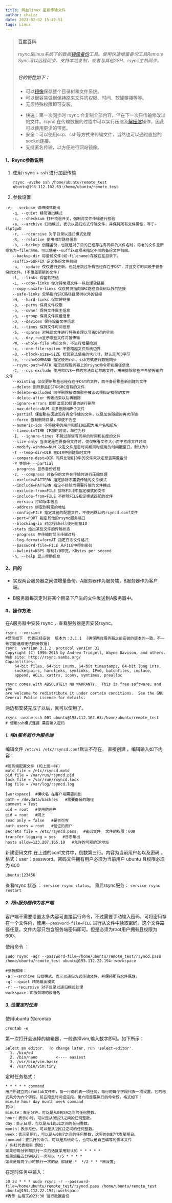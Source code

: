 ```yaml
---
title: 两台linux 互相传输文件
author: chaizz
date: 2021-02-02 15:42:51
tags: Linux
---
```




> #### 百度百科
>
> ###### rsync是linux系统下的数据[镜像](https://baike.baidu.com/item/镜像)[备份](https://baike.baidu.com/item/备份)工具。使用快速增量备份工具Remote Sync可以远程同步，支持本地复制，或者与其他SSH、rsync主机同步。
>
> ##### 它的特性如下：
>
> - 可以[镜像](https://baike.baidu.com/item/镜像)保存整个目录树和文件系统。
> - 可以很容易做到保持原来文件的权限、时间、软硬链接等等。
> - 无须特殊权限即可安装。
>
> <!--more-->
>
> - 快速：第一次同步时 rsync 会复制全部内容，但在下一次只传输修改过的文件。rsync 在传输数据的过程中可以实行压缩及[解压缩](https://baike.baidu.com/item/解压缩)操作，因此可以使用更少的带宽。
> - 安全：可以使用scp、ssh等方式来传输文件，当然也可以通过直接的socket连接。
> - 支持匿名传输，以方便进行网站镜像。 



#### 1、Rsync参数说明

1. 使用 rsync + ssh 进行加密传输  

   ```shell
   rsync -avzhe ssh /home/ubuntu/remote_test ubuntu@193.112.102.63:/home/ubuntu/remote_test
   ```

2. 参数设置  
```
-v, --verbose 详细模式输出
   -q, --quiet 精简输出模式
   -c, --checksum 打开校验开关，强制对文件传输进行校验
   -a, --archive 归档模式，表示以递归方式传输文件，并保持所有文件属性，等于-rlptgoD
   -r, --recursive 对子目录以递归模式处理
   -R, --relative 使用相对路径信息
   -b, --backup 创建备份，也就是对于目的已经存在有同样的文件名时，将老的文件重新命名为~filename。可以使用--suffix选项来指定不同的备份文件前缀。
   --backup-dir 将备份文件(如~filename)存放在在目录下。
   -suffix=SUFFIX 定义备份文件前缀
   -u, --update 仅仅进行更新，也就是跳过所有已经存在于DST，并且文件时间晚于要备份的文件。(不覆盖更新的文件)
   -l, --links 保留软链结
   -L, --copy-links 像对待常规文件一样处理软链接
   --copy-unsafe-links 仅仅拷贝指向SRC路径目录树以外的链接
   --safe-links 忽略指向SRC路径目录树以外的链接
   -H, --hard-links 保留硬链接
   -p, --perms 保持文件权限
   -o, --owner 保持文件属主信息
   -g, --group 保持文件属组信息
   -D, --devices 保持设备文件信息
   -t, --times 保持文件时间信息
   -S, --sparse 对稀疏文件进行特殊处理以节省DST的空间
   -n, --dry-run显示哪些文件将被传输
   -W, --whole-file 拷贝文件，不进行增量检测
   -x, --one-file-system 不要跨越文件系统边界
   -B, --block-size=SIZE 检验算法使用的块尺寸，默认是700字节
   -e, --rsh=COMMAND 指定使用rsh、ssh方式进行数据同步
   --rsync-path=PATH 指定远程服务器上的rsync命令所在路径信息
   -C, --cvs-exclude 使用和CVS一样的方法自动忽略文件，用来排除那些不希望传输的文件
   --existing 仅仅更新那些已经存在于DST的文件，而不备份那些新创建的文件
   --delete 删除那些DST中SRC没有的文件
   --delete-excluded 同样删除接收端那些被该选项指定排除的文件
   --delete-after 传输结束以后再删除
   --ignore-errors 即使出现IO错误也进行删除
   --max-delete=NUM 最多删除NUM个文件
   --partial 保留那些因故没有完全传输的文件，以是加快随后的再次传输
   --force 强制删除目录，即使不为空
   --numeric-ids 不将数字的用户和组ID匹配为用户名和组名
   --timeout=TIME IP超时时间，单位为秒
   -I, --ignore-times 不跳过那些有同样的时间和长度的文件
   --size-only 当决定是否要备份文件时，仅仅察看文件大小而不考虑文件时间
   --modify-window=NUM 决定文件是否时间相同时使用的时间戳窗口，默认为0
   -T --temp-dir=DIR 在DIR中创建临时文件
   --compare-dest=DIR 同样比较DIR中的文件来决定是否需要备份
   -P 等同于 --partial
   --progress 显示备份过程
   -z, --compress 对备份的文件在传输时进行压缩处理
   --exclude=PATTERN 指定排除不需要传输的文件模式
   --include=PATTERN 指定不排除而需要传输的文件模式
   --exclude-from=FILE 排除FILE中指定模式的文件
   --include-from=FILE 不排除FILE指定模式匹配的文件
   --version 打印版本信息
   --address 绑定到特定的地址
   --config=FILE 指定其他的配置文件，不使用默认的rsyncd.conf文件
   --port=PORT 指定其他的rsync服务端口
   --blocking-io 对远程shell使用阻塞IO
   -stats 给出某些文件的传输状态
   --progress 在传输时显示传输过程
   --log-format=formAT 指定日志文件格式
   --password-file=FILE 从FILE中得到密码
   --bwlimit=KBPS 限制I/O带宽，KBytes per second
   -h, --help 显示帮助信息
```


#### 2、目的

- 实现两台服务器之间做增量备份。A服务器作为服务端，B服务器作为客户端。

- B服务器每天定时将某个目录下产生的文件发送到A服务器中。

#### 3、操作方法

在A服务器中安装 rsync ，查看服务器是否安装rsync。


```
rsync --version
#显示如下  代表已经安装  版本为：3.1.1  (确保两台服务器之前安装的版本的一致，不一致可能造成无法同步数据)
rsync  version 3.1.2  protocol version 31
Copyright (C) 1996-2015 by Andrew Tridgell, Wayne Davison, and others.
Web site: http://rsync.samba.org/
Capabilities:
    64-bit files, 64-bit inums, 64-bit timestamps, 64-bit long ints,
    socketpairs, hardlinks, symlinks, IPv6, batchfiles, inplace,
    append, ACLs, xattrs, iconv, symtimes, prealloc

rsync comes with ABSOLUTELY NO WARRANTY.  This is free software, and you
are welcome to redistribute it under certain conditions.  See the GNU
General Public Licence for details.
```

两边都安装完成了以后，就可以使用了。

```shell
rsync -avzhe ssh 001 ubuntu@193.112.102.63:/home/ubuntu/remote_test   
# 使用ssh模式连接 需要输入密码
```

##### 1. 将A服务器作为服务端

编辑文件 `/etc/vi /etc/rsyncd.conf`默认不存在， 直接创建 。编辑输入如下内容：

```shell
#服务端配置文件 (和上面一样)
motd file = /etc/rsyncd.motd
pid file = /var/run/rsyncd.pid
lock file = /var/run/rsyncd.lock
log file = /var/log/rsyncd.log

[workspace]  #模块名 在客户端需要用到
path = /devdata/backres   #需要备份的路径
comment = Test
uid = root   #使用的用户
gid = root   #同上 
read only = false   #是否可写
auth users = root   #验证的用户
secrets file = /etc/rsyncd.pass   #密码文件  文件的权限：600
transfer logging = yes   #日志输出
hosts allow=123.207.165.19   #允许的可短的IP地址

```

新建密码文件 在上述的conf文件中，倒数第三行。内容为当前用户名以及密码 。格式：user：password。密码文件拥有用户必须为当前用户 ubuntu 且权限必须为 600

```shell
ubuntu:123456
```

查看rsync 状态 ： `service rsync status`。 重启rsync服务： `service rsync restart`

##### 2. 将b服务器作为客户端

客户端不需要设置太多内容可直接运行命令，不过需要手动输入密码，可将密码存在一个文件内，使用`--password-file=FILE` 进行从文件中读取密码。这个文件路径任意。文件内容只包含服务端密码即可。但是必须为root用户拥有且权限为600。

使用命令 ：

```shell
sudo rsync -aqr --password-file=/home/ubuntu/remote_test/rsyncd.pass /home/ubuntu/remote_test ubuntu@193.112.22.194::workspace
```

```shell
#参数解释：
-a：--archive 归档模式，表示以递归方式传输文件，并保持所有文件属性，
-q：--quiet 精简输出模式
-r：--recursive 对子目录以递归模式处理
workspace：即服务端的模块名
```

##### 3. 设置定时任务

使用ubuntu 的crontab 

```shell
crontab -e
```

第一次打开会选择的编辑器，一般选择vim,输入数字即可。如下所示：

```shell
Select an editor.  To change later, run 'select-editor'.
  1. /bin/ed
  2. /bin/nano        <---- easiest
  3. /usr/bin/vim.basic
  4. /usr/bin/vim.tiny
```

定时任务格式：

```shell
* * * * * command    
用户所建立的crontab文件中，每一行都代表一项任务，每行的每个字段代表一项设置，它的格式共分为六个字段，前五段是时间设定段，第六段是要执行的命令段，格式如下：
minute hour day month week command
其中：
minute：表示分钟，可以是从0到59之间的任何整数。
hour：表示小时，可以是从0到23之间的任何整数。
day：表示日期，可以是从1到31之间的任何整数。
month：表示月份，可以是从1到12之间的任何整数。
week：表示星期几，可以是从0到7之间的任何整数，这里的0或7代表星期日。
command：要执行的命令，可以是系统命令，也可以是自己编写的脚本文件
/ 斜杠代表频率 例如：
如果想每分钟都执行一次的话就采用默认的 * * * * *
如果想每五分钟执行一次可以 */5 * * * * 
如果是每两个小时执行一次的话 那就是 *  */2 * * *来设置;
```

在定时任务中输入：

```shell
30 23 * * * sudo rsync -r --password-file=/home/ubuntu/remote_test/rsyncd.pass /home/ubuntu/remote_test ubuntu@193.112.22.194::workspace
#表示 在每天的23:30 进行数据备份
```



